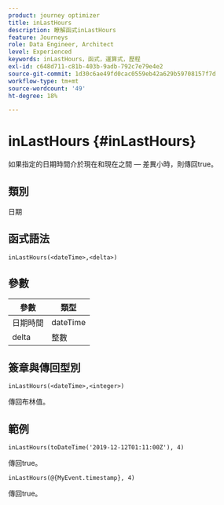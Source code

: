 ```yaml
---
product: journey optimizer
title: inLastHours
description: 瞭解函式inLastHours
feature: Journeys
role: Data Engineer, Architect
level: Experienced
keywords: inLastHours，函式，運算式，歷程
exl-id: c648d711-c81b-403b-9adb-792c7e79e4e2
source-git-commit: 1d30c6ae49fd0cac0559eb42a629b59708157f7d
workflow-type: tm+mt
source-wordcount: '49'
ht-degree: 18%

---
```


# inLastHours {#inLastHours}

如果指定的日期時間介於現在和現在之間 — 差異小時，則傳回true。

## 類別

日期

## 函式語法

`inLastHours(<dateTime>,<delta>)`

## 參數

| 參數 | 類型 |
|-----------|------------------|
| 日期時間 | dateTime |
| delta | 整數 |

## 簽章與傳回型別

`inLastHours(<dateTime>,<integer>)`

傳回布林值。

## 範例

`inLastHours(toDateTime('2019-12-12T01:11:00Z'), 4)`

傳回true。

`inLastHours(@{MyEvent.timestamp}, 4)`

傳回true。
